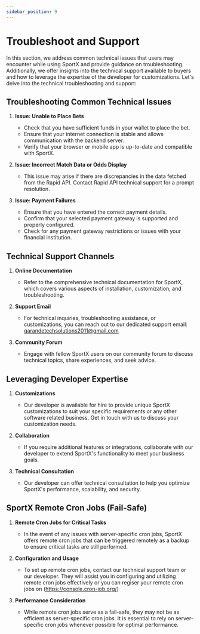 ```yaml
---
sidebar_position: 9
---
```


# Troubleshoot and Support

In this section, we address common technical issues that users may encounter while using SportX and provide guidance on troubleshooting. Additionally, we offer insights into the technical support available to buyers and how to leverage the expertise of the developer for customizations. Let's delve into the technical troubleshooting and support:

## Troubleshooting Common Technical Issues

1. **Issue: Unable to Place Bets**

   - Check that you have sufficient funds in your wallet to place the bet.
   - Ensure that your internet connection is stable and allows communication with the backend server.
   - Verify that your browser or mobile app is up-to-date and compatible with SportX.

2. **Issue: Incorrect Match Data or Odds Display**

   - This issue may arise if there are discrepancies in the data fetched from the Rapid API. Contact Rapid API technical support for a prompt resolution.

3. **Issue: Payment Failures**
   - Ensure that you have entered the correct payment details.
   - Confirm that your selected payment gateway is supported and properly configured.
   - Check for any payment gateway restrictions or issues with your financial institution.

## Technical Support Channels

1. **Online Documentation**

   - Refer to the comprehensive technical documentation for SportX, which covers various aspects of installation, customization, and troubleshooting.

2. **Support Email**

   - For technical inquiries, troubleshooting assistance, or customizations, you can reach out to our dedicated support email: garandetechsolutions2011@gmail.com

3. **Community Forum**
   - Engage with fellow SportX users on our community forum to discuss technical topics, share experiences, and seek advice.

## Leveraging Developer Expertise

1. **Customizations**

   - Our developer is available for hire to provide unique SportX customizations to suit your specific requirements or any other software related business. Get in touch with us to discuss your customization needs.

2. **Collaboration**

   - If you require additional features or integrations, collaborate with our developer to extend SportX's functionality to meet your business goals.

3. **Technical Consultation**
   - Our developer can offer technical consultation to help you optimize SportX's performance, scalability, and security.

## SportX Remote Cron Jobs (Fail-Safe)

1. **Remote Cron Jobs for Critical Tasks**

   - In the event of any issues with server-specific cron jobs, SportX offers remote cron jobs that can be triggered remotely as a backup to ensure critical tasks are still performed.

2. **Configuration and Usage**

   - To set up remote cron jobs, contact our technical support team or our developer. They will assist you in configuring and utilizing remote cron jobs effectively or you can regiser your remote cron jobs on (https://console.cron-job.org/)

3. **Performance Consideration**
   - While remote cron jobs serve as a fail-safe, they may not be as efficient as server-specific cron jobs. It is essential to rely on server-specific cron jobs whenever possible for optimal performance.
